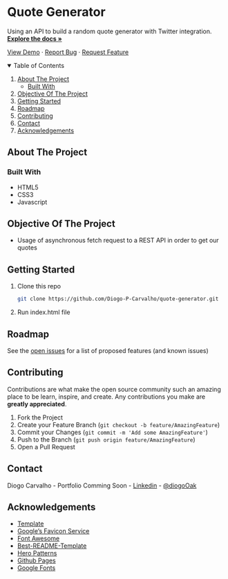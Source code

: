 # Quote Generator

Using an API to build a random quote generator with Twitter integration.
<br>
<a href="https://github.com/Diogo-P-Carvalho/quote-generator/blob/main/README.md"><strong>Explore the docs »</strong></a>

<a href="https://diogo-p-carvalho.github.io/quote-generator/">View Demo</a>
·
<a href="https://github.com/Diogo-P-Carvalho/quote-generator/issues">Report Bug</a>
·
<a href="https://github.com/Diogo-P-Carvalho/quote-generator/issues">Request Feature</a>

<!-- TABLE OF CONTENTS -->
<details open="open">
  <summary>Table of Contents</summary>
  <ol>
    <li>
      <a href="#about-the-project">About The Project</a>
      <ul>
        <li><a href="#built-with">Built With</a></li>
      </ul>
    </li>
    <li>
        <a href="#objective-of-the-project">Objective Of The Project</a>
    </li>
    <li>
      <a href="#getting-started">Getting Started</a>      
    </li>
    <li><a href="#roadmap">Roadmap</a></li>
    <li><a href="#contributing">Contributing</a></li>
    <li><a href="#contact">Contact</a></li>
    <li><a href="#acknowledgements">Acknowledgements</a></li>
  </ol>
</details>

<!-- ABOUT THE PROJECT -->
## About The Project

### Built With

- HTML5
- CSS3
- Javascript

<!-- OBJECTIVE OF THE PROJECT -->
## Objective Of The Project

- Usage of asynchronous fetch request to a REST API in order to get our quotes

<!-- GETTING STARTED -->
## Getting Started

1. Clone this repo
   ```sh
   git clone https://github.com/Diogo-P-Carvalho/quote-generator.git
   ```
2. Run index.html file

<!-- ROADMAP -->
## Roadmap

See the [open issues](https://github.com/Diogo-P-Carvalho/quote-generator/issues) for a list of proposed features (and known issues)

<!-- CONTRIBUTING -->
## Contributing

Contributions are what make the open source community such an amazing place to be learn, inspire, and create. Any contributions you make are **greatly appreciated**.

1. Fork the Project
2. Create your Feature Branch (`git checkout -b feature/AmazingFeature`)
3. Commit your Changes (`git commit -m 'Add some AmazingFeature'`)
4. Push to the Branch (`git push origin feature/AmazingFeature`)
5. Open a Pull Request

<!--CONTACT -->
## Contact

Diogo Carvalho - Portfolio Comming Soon - [Linkedin](www.linkedin.com/in/diogo-carvalho-83a96a14a) - [@diogoOak](https://twitter.com/diogoOak)

<!-- ACKNOWLEDGMENTS -->
## Acknowledgements
* [Template](https://github.com/Diogo-P-Carvalho/template)
* [Google’s Favicon Service](https://www.google.com/s2/favicons?domain=zerotomastery.io)
* [Font Awesome](https://fontawesome.com)
* [Best-README-Template](https://github.com/othneildrew/Best-README-Template)
* [Hero Patterns](https://www.heropatterns.com/)
* [Github Pages](https://pages.github.com/)
* [Google Fonts](https://fonts.google.com/)
